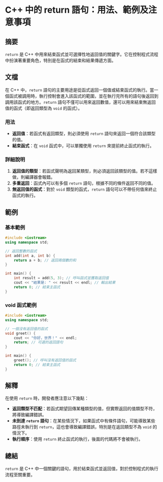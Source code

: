 <!--
Meta Description: # C++ 中的 return 語句：用法、範例及注意事項 ## 摘要 `return` 是 C++ 中用來結束函式並可選擇性地返回值的關鍵字。它在控制程式流程中扮演著重要角色，特別是在函式的結束和結果傳遞方面。 ## 文檔 在 C++ 中，`return` 語句的主要用途是從函式返回一個值或結束函...
Meta Keywords: return, void, int, cpp, include
-->

# C++ 中的 return 語句：用法、範例及注意事項

## 摘要
`return` 是 C++ 中用來結束函式並可選擇性地返回值的關鍵字。它在控制程式流程中扮演著重要角色，特別是在函式的結束和結果傳遞方面。

## 文檔
在 C++ 中，`return` 語句的主要用途是從函式返回一個值或結束函式的執行。當一個函式被調用時，執行控制會進入該函式的範圍，並在執行完所有的語句後返回到調用該函式的地方。`return` 語句不僅可以用來返回數值，還可以用來結束無返回值的函式（即返回類型為 `void` 的函式）。

### 用法
- **返回值**：若函式有返回類型，則必須使用 `return` 語句來返回一個符合該類型的值。
- **結束函式**：在 `void` 函式中，可以單獨使用 `return` 來提前終止函式的執行。

### 詳細說明
1. **返回值的類型**：若函式聲明為返回某類型，則必須返回該類型的值。若不這樣做，則編譯器會報錯。
2. **多重返回**：函式內可以有多個 `return` 語句，根據不同的條件返回不同的值。
3. **無返回值的函式**：對於 `void` 類型的函式，`return` 語句可以不帶任何值來終止函式的執行。

## 範例
### 基本範例
```cpp
#include <iostream>
using namespace std;

// 返回整數的函式
int add(int a, int b) {
    return a + b; // 返回兩個數的和
}

int main() {
    int result = add(5, 3); // 呼叫函式並獲取返回值
    cout << "結果是: " << result << endl; // 輸出結果
    return 0; // 結束主函式
}
```

### void 函式範例
```cpp
#include <iostream>
using namespace std;

// 一個沒有返回值的函式
void greet() {
    cout << "你好，世界！" << endl;
    return; // 可選的返回語句
}

int main() {
    greet(); // 呼叫沒有返回值的函式
    return 0; // 結束主函式
}
```

## 解釋
在使用 `return` 時，開發者應注意以下幾點：
- **返回類型不匹配**：若函式期望回傳某種類型的值，但實際返回的值類型不符，將導致編譯錯誤。
- **未到達 `return` 語句**：在某些情況下，如果函式中有條件語句，可能導致某些路徑未執行到 `return`，這也會導致編譯錯誤，特別是在返回類型不為 `void` 的情況下。
- **執行順序**：使用 `return` 終止函式的執行，後面的代碼將不會被執行。

## 總結
`return` 是 C++ 中一個關鍵的語句，用於結束函式並返回值，對於控制程式的執行流程至關重要。